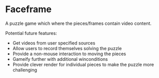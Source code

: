 Faceframe
=========

A puzzle game which where the pieces/frames contain video content.

Potential future features:
- Get videos from user specified sources
- Allow users to record themselves solving the puzzle
- Provide a non-mouse interaction to moving the pieces
- Gameify further with additional winconditions
- Provide clever render for individual pieces to make the puzzle more challenging
